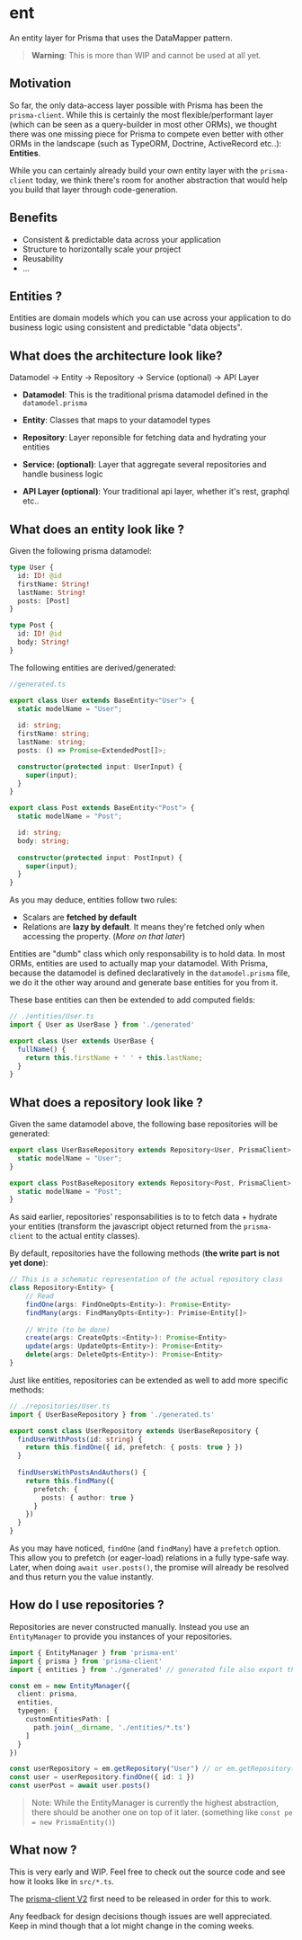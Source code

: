 # ent

An entity layer for Prisma that uses the DataMapper pattern.

> **Warning**: This is more than WIP and cannot be used at all yet.



## Motivation

So far, the only data-access layer possible with Prisma has been the `prisma-client`. While this is certainly the most flexible/performant layer (which can be seen as a query-builder in most other ORMs), we thought there was one missing piece for Prisma to compete even better with other ORMs in the landscape (such as TypeORM, Doctrine, ActiveRecord etc..): **Entities**.

While you can certainly already build your own entity layer with the `prisma-client` today, we think there's room for another abstraction that would help you build that layer through code-generation.



## Benefits



- Consistent & predictable data across your application
- Structure to horizontally scale your project
- Reusability
- ...



## Entities ?

Entities are domain models which you can use across your application to do business logic using consistent and predictable "data objects".



## What does the architecture look like?

Datamodel -> Entity -> Repository -> Service (optional) -> API Layer

- **Datamodel**:                 This is the traditional prisma datamodel defined in the `datamodel.prisma`

- **Entity**:                           Classes that maps to your datamodel types

- **Repository**:                  Layer reponsible for fetching data and hydrating your entities

- **Service: (optional)**:    Layer that aggregate several repositories and handle business logic

- **API Layer (optional)**: Your traditional api layer, whether it's rest, graphql etc..

  

## What does an entity look like ?

Given the following prisma datamodel:

```graphql
type User {
  id: ID! @id
  firstName: String!
  lastName: String!
  posts: [Post]
}

type Post {
  id: ID! @id
  body: String!
}
```

The following entities are derived/generated:

```ts
//generated.ts

export class User extends BaseEntity<"User"> {
  static modelName = "User";
  
  id: string;
  firstName: string;
  lastName: string;
  posts: () => Promise<ExtendedPost[]>;

  constructor(protected input: UserInput) {
    super(input);
  }
}

export class Post extends BaseEntity<"Post"> {
  static modelName = "Post";

  id: string;
  body: string;
  
  constructor(protected input: PostInput) {
    super(input);
  }
}
```



As you may deduce, entities follow two rules:

- Scalars are **fetched by default**
- Relations are **lazy by default**. It means they're fetched only when accessing the property. (*More on that later*)

Entities are "dumb" class which only responsability is to hold data. In most ORMs, entities are used to actually map your datamodel.
With Prisma, because the datamodel is defined declaratively in the `datamodel.prisma` file, we do it the other way around and generate base entities for you from it.

These base entities can then be extended to add computed fields:

```ts
// ./entities/User.ts
import { User as UserBase } from './generated'

export class User extends UserBase {
  fullName() {
    return this.firstName + ' ' + this.lastName;
  }
}
```



## What does a repository look like ?



Given the same datamodel above, the following base repositories will be generated:

```typescript
export class UserBaseRepository extends Repository<User, PrismaClient> {
  static modelName = "User";
}

export class PostBaseRepository extends Repository<Post, PrismaClient> {
  static modelName = "Post";
}
```



As said earlier, repositories' responsabilities is to to fetch data + hydrate your entities (transform the javascript object returned from the `prisma-client` to the actual entity classes).



By default, repositories have the following methods (**the write part is not yet done**):

```typescript
// This is a schematic representation of the actual repository class
class Repository<Entity> {
    // Read
    findOne(args: FindOneOpts<Entity>): Promise<Entity>
    findMany(args: FindManyOpts<Entity>): Primise<Entity[]>
        
    // Write (to be done)
    create(args: CreateOpts:<Entity>): Promise<Entity>
    update(args: UpdateOpts<Entity>): Promise<Entity>
    delete(args: DeleteOpts<Entity>): Promise<Entity>
}
```



Just like entities, repositories can be extended as well to add more specific methods:

```typescript
// ./repositories/User.ts
import { UserBaseRepository } from './generated.ts'

export const class UserRepository extends UserBaseRepository {
  findUserWithPosts(id: string) {
    return this.findOne({ id, prefetch: { posts: true } })
  }
  
  findUsersWithPostsAndAuthors() {
    return this.findMany({
      prefetch: {
        posts: { author: true }
      }
    })
  }
}
```



As you may have noticed, `findOne` (and `findMany`) have a `prefetch` option. This allow you to prefetch (or eager-load) relations in a fully type-safe way. Later, when doing `await user.posts()`, the promise will already be resolved and thus return you the value instantly.



## How do I use repositories ?

Repositories are never constructed manually. Instead you use an `EntityManager` to provide you instances of your repositories.

```typescript
import { EntityManager } from 'prisma-ent'
import { prisma } from 'prisma-client'
import { entities } from './generated' // generated file also export the entities for convenience

const em = new EntityManager({
  client: prisma,
  entities,
  typegen: {
    customEntitiesPath: [
      path.join(__dirname, './entities/*.ts')
    ]
  }
})

const userRepository = em.getRepository("User") // or em.getRepository(UserBaseRepository)
const user = userRepository.findOne({ id: 1 })
const userPost = await user.posts()
```



> Note: While the EntityManager is currently the highest abstraction, there should be another one on top of it later. (something like `const pe = new PrismaEntity()`)



## What now ?

This is very early and WIP. Feel free to check out the source code and see how it looks like in `src/*.ts`.

The [prisma-client V2](https://github.com/prisma/rfcs/blob/new-ts-client-rfc/text/0000-new-ts-client.md) first need to be released in order for this to work.

Any feedback for design decisions though issues are well appreciated. Keep in mind though that a lot might change in the coming weeks.
